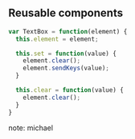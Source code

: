 ## Reusable components

```js
var TextBox = function(element) {
  this.element = element;

  this.set = function(value) {
    element.clear();
    element.sendKeys(value);
  }

  this.clear = function(value) {
    element.clear();
  }
}
```

note:
michael
